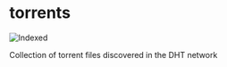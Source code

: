 torrents 
========
![Indexed](https://img.shields.io/badge/indexed-37461-blue)

Collection of torrent files discovered in the DHT network
